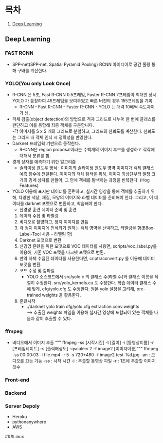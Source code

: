 # 목차
1. [Deep Learning](#example)



## Deep Learning
### FAST RCNN
- SPP-net(SPP-net. Spatial Pyramid Pooling) RCNN 아이디어로 공간 풀링 통해 구배를 계산한다.

### YOLO(You only Look Once)
- R-CNN 은 5초, Fast R-CNN 0.5프레임, Faster R-CNN 7프레임이 최대인 당시 YOLO 가 등장하여 45프레임을 보여주었고 빠른 버전의 경우 155프레임을 기록 <br>
    - R-CNN - Fast R-CNN - Faster R-CNN - YOLO 는 대략 10배씩 속도차이가 남.
- 객체 검출(object detection)의 방법으로 격자 그리드로 나누어 한 번에 클래스를 판단하고 이를 통합해 최종 객체를 구분합니다.  <br>
-각 이미지를 S x S 개의 그리드로 분할하고, 그리드의 신뢰도를 계산한다. 신뢰도는 그리드 내 객체 인식 시 정확성을 반영한다. <br>
- Darknet 프레임웍 기반으로 동작한다. <br>
    - R-CNN은 region proposal이라는 수백개의 이미지 후보를 생성하고 각각에 대해서 분류를 함.
- 경계 상자를 예측하기 위한 알고리즘
    - 슬라이딩 윈도우 방식 : 이미지의 슬라이딩 윈도우 영역 이미지가 객체 클래스 예측 함수에 전달된다. 이미지의 객체 탐색을 위해, 이미지 좌상단부터 일정 크기의 경계 상자를 만들어, 그 안에 객체를 탐색하는 과정을 반복한다. (Hog Features)
- YOLO 이용해 표지판 데이터를 훈련하고, 실시간 영상을 통해 객체를 추출하기 위해, 다양한 색상, 재질, 모양의 이미지와 라벨 데이터를 준비해야 한다. 그리고, 이 데이터를 darknet 포맷으로 변환하고, 학습해야 한다.
    - 신경망 훈련 데이터 준비 및 훈련
    1) 데이터 수집 및 라벨링
    2) 비디오로 촬영하고, 정지 이미지를 만듬
    3) 각 정지 이미지에 인식되기 원하는 객체 영역을 선택하고, 라벨링을 함(BBox-Label-Tool 사용 - 라벨링 
    함)
    4) Darknet 포맷으로 변환
    5) 신경망 훈련을 위한 포맷으로 VOC 데이터를 사용면, scripts/voc_label.py를 이용해, 기존 VOC 포맷을 다크넷 포맷으로 변환.
    6) 만약 자체 수집된 데이터를 사용한다면, cripts/convert.py 를 이용해 데이터 포맷을 변환.
    7) 코드 수정 및 컴파일
        - YOLO 소스코드에서 src/yolo.c 의 클래스 수(라벨 수)와 클래스 이름을 적절히 수정한다. src/yolo_kernels.cu 도 수정한다. 학습 데이터 클래스 수에 맞게, cfg/yolo.cfg 도 수정한다. 원본 yolo 설정을 고려해, pre-trained weights 을 활용한다.
    8) 훈련시작
        - ./darknet yolo train cfg/yolo.cfg extraction.conv.weights
    <br>--> 추출된 weights 파일을 이용해 실시간 영상에 포함되어 있는 객체를 다음과 같이 추출할 수 있다. 

### ffmpeg
- 비디오에서 이미지 추출
    """ ffmpeg -ss [시작시간] -t [길이] -i [동영상이름] -r [프레임레이트] -s [출력해상도] -qscale:v 2 -f image2 [이미지이름]"""
    ffmpeg -ss 00:00:03 -i file.mp4 -r 5 -s 720*480 -f image2 test-%d.jpg
    -an : 오디오를 끄는 기능
    -ss : 시작 시간
    -i : 추출할 동영상 파일
    -r : 1초에 추출할 이미지 갯수
   
 ### Front-end
 
 
 ### Backend
 
 ### Server Depoly
 - Heroku
 - pythonanywhere
 - AWS

###Linux
